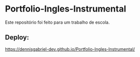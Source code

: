 # Portfolio-Ingles-Instrumental
Este repositório foi feito para um trabalho de escola.

## Deploy:
https://dennisgabriel-dev.github.io/Portfolio-Ingles-Instrumental/
